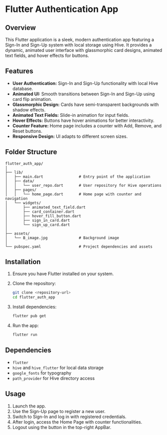 # Flutter Authentication App

## Overview

This Flutter application is a sleek, modern authentication app featuring a Sign-In and Sign-Up system with local storage using Hive. It provides a dynamic, animated user interface with glassmorphic card designs, animated text fields, and hover effects for buttons.

## Features

* **User Authentication:** Sign-In and Sign-Up functionality with local Hive database.
* **Animated UI:** Smooth transitions between Sign-In and Sign-Up using card flip animation.
* **Glassmorphic Design:** Cards have semi-transparent backgrounds with shadow effects.
* **Animated Text Fields:** Slide-in animation for input fields.
* **Hover Effects:** Buttons have hover animations for better interactivity.
* **Counter Feature:** Home page includes a counter with Add, Remove, and Reset buttons.
* **Responsive Design:** UI adapts to different screen sizes.

## Folder Structure

```
flutter_auth_app/
│
├── lib/
│   ├── main.dart                # Entry point of the application
│   ├── data/
│   │   └── user_repo.dart       # User repository for Hive operations
│   ├── pages/
│   │   └── home_page.dart       # Home page with counter and navigation
│   └── widgets/
│       ├── animated_text_field.dart
│       ├── card_container.dart
│       ├── hover_fill_button.dart
│       ├── sign_in_card.dart
│       └── sign_up_card.dart
│
├── assets/
│   └── B_image.jpg              # Background image
│
└── pubspec.yaml                 # Project dependencies and assets
```

## Installation

1. Ensure you have Flutter installed on your system.
2. Clone the repository:

   ```bash
   git clone <repository-url>
   cd flutter_auth_app
   ```
3. Install dependencies:

   ```bash
   flutter pub get
   ```
4. Run the app:

   ```bash
   flutter run
   ```

## Dependencies

* `flutter`
* `hive` and `hive_flutter` for local data storage
* `google_fonts` for typography
* `path_provider` for Hive directory access

## Usage

1. Launch the app.
2. Use the Sign-Up page to register a new user.
3. Switch to Sign-In and log in with registered credentials.
4. After login, access the Home Page with counter functionalities.
5. Logout using the button in the top-right AppBar.

